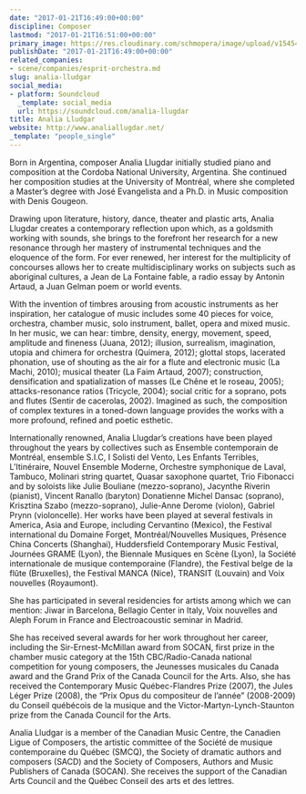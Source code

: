 ```yaml
---
date: "2017-01-21T16:49:00+00:00"
discipline: Composer
lastmod: "2017-01-21T16:51:00+00:00"
primary_image: https://res.cloudinary.com/schmopera/image/upload/v1545409169/media/webhook-uploads/1485017378087/2017-01-21---Analia-Lludgar.jpg.jpg
publishDate: "2017-01-21T16:49:00+00:00"
related_companies:
- scene/companies/esprit-orchestra.md
slug: analia-lludgar
social_media:
- platform: Soundcloud
  _template: social_media
  url: https://soundcloud.com/analia-llugdar
title: Analia Lludgar
website: http://www.analiallugdar.net/
_template: "people_single"
---
```


Born in Argentina, composer Analia Llugdar initially studied piano and composition at the Cordoba National University, Argentina. She continued her composition studies at the University of Montréal, where she completed a Master’s degree with José Evangelista and a Ph.D. in Music composition with Denis Gougeon.

Drawing upon literature, history, dance, theater and plastic arts, Analia Llugdar creates a contemporary reflection upon which, as a goldsmith working with sounds, she brings to the forefront her research for a new resonance through her mastery of instrumental techniques and the eloquence of the form. For ever renewed, her interest for the multiplicity of concourses allows her to create multidisciplinary works on subjects such as aboriginal cultures, a Jean de La Fontaine fable, a radio essay by Antonin Artaud, a Juan Gelman poem or world events.

With the invention of timbres arousing from acoustic instruments as her inspiration, her catalogue of music includes some 40 pieces for voice, orchestra, chamber music, solo instrument, ballet, opera and mixed music. In her music, we can hear: timbre, density, energy, movement, speed, amplitude and fineness (Juana, 2012); illusion, surrealism, imagination, utopia and chimera for orchestra (Quimera, 2012); glottal stops, lacerated phonation, use of shouting as the air for a flute and electronic music (La Machi, 2010); musical theater (La Faim Artaud, 2007); construction, densification and spatialization of masses (Le Chêne et le roseau, 2005); attacks-resonance ratios (Tricycle, 2004); social critic for a soprano, pots and flutes (Sentir de cacerolas, 2002). Imagined as such, the composition of complex textures in a toned-down language provides the works with a more profound, refined and poetic esthetic.

Internationally renowned, Analia Llugdar’s creations have been played throughout the years by collectives such as Ensemble contemporain de Montréal, ensemble S.I.C, I Solisti del Vento, Les Enfants Terribles, L’Itinéraire, Nouvel Ensemble Moderne, Orchestre symphonique de Laval, Tambuco, Molinari string quartet, Quasar saxophone quartet, Trio Fibonacci and by soloists like Julie Bouliane (mezzo-soprano), Jacynthe Riverin (pianist), Vincent Ranallo (baryton) Donatienne Michel Dansac (soprano), Krisztina Szabo (mezzo-soprano), Julie-Anne Derome (violon), Gabriel Prynn (violoncelle). Her works have been played at several festivals in America, Asia and Europe, including Cervantino (Mexico), the Festival international du Domaine Forget, Montréal/Nouvelles Musiques, Présence China Concerts (Shanghai), Huddersfield Contemporary Music Festival, Journées GRAME (Lyon), the Biennale Musiques en Scène (Lyon), la Société internationale de musique contemporaine (Flandre), the Festival belge de la flûte (Bruxelles), the Festival MANCA (Nice), TRANSIT (Louvain) and Voix nouvelles (Royaumont).

She has participated in several residencies for artists among which we can mention: Jiwar in Barcelona, Bellagio Center in Italy, Voix nouvelles and Aleph Forum in France and Electroacoustic seminar in Madrid.

She has received several awards for her work throughout her career, including the Sir-Ernest-McMillan award from SOCAN, first prize in the chamber music category at the 15th CBC/Radio-Canada national competition for young compo­sers, the Jeunesses musicales du Canada award and the Grand Prix of the Canada Council for the Arts. Also, she has received the Contemporary Music Québec-Flandres Prize (2007), the Jules Léger Prize (2008), the “Prix Opus du
composi­teur de l’année” (2008-2009) du Conseil québécois de la musique and the Victor-Martyn-Lynch-Staunton prize from the Canada Council for the Arts.

Analia Lludgar is a member of the Canadian Music Centre, the Canadien Ligue of Composers, the artistic committee of the Société de musique contemporaine du Québec (SMCQ), the Society of dramatic authors and composers (SACD) and the Society of Composers, Authors and Music Publishers of Canada (SOCAN). She receives the support of the Canadian Arts Council and the Québec Conseil des arts et des lettres.


